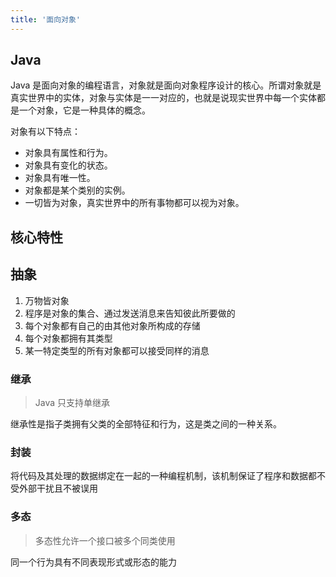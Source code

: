 ```yaml
---
title: '面向对象'
---
```


## Java

Java 是面向对象的编程语言，对象就是面向对象程序设计的核心。所谓对象就是真实世界中的实体，对象与实体是一一对应的，也就是说现实世界中每一个实体都是一个对象，它是一种具体的概念。

对象有以下特点：

- 对象具有属性和行为。
- 对象具有变化的状态。
- 对象具有唯一性。
- 对象都是某个类别的实例。
-  一切皆为对象，真实世界中的所有事物都可以视为对象。

## 核心特性

## 抽象

1. 万物皆对象
2. 程序是对象的集合、通过发送消息来告知彼此所要做的
3. 每个对象都有自己的由其他对象所构成的存储
4. 每个对象都拥有其类型
5. 某一特定类型的所有对象都可以接受同样的消息

### 继承

> Java 只支持单继承
> 

继承性是指子类拥有父类的全部特征和行为，这是类之间的一种关系。

### 封装
将代码及其处理的数据绑定在一起的一种编程机制，该机制保证了程序和数据都不受外部干扰且不被误用

### 多态

> 多态性允许一个接口被多个同类使用
> 

同一个行为具有不同表现形式或形态的能力